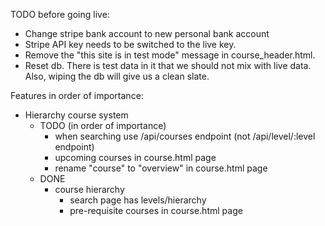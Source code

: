 TODO before going live:
- Change stripe bank account to new personal bank account
- Stripe API key needs to be switched to the live key.
- Remove the "this site is in test mode" message in course_header.html.
- Reset db. There is test data in it that we should not mix with live data. Also, wiping the db will give us a clean slate.

Features in order of importance:
- Hierarchy course system
    - TODO (in order of importance)
        - when searching use /api/courses endpoint (not /api/level/:level endpoint)
        - upcoming courses in course.html page
        - rename "course" to "overview" in course.html page
    - DONE
        - course hierarchy 
	        - search page has levels/hierarchy
            - pre-requisite courses in course.html page
   